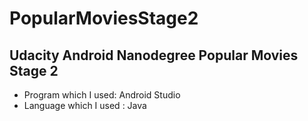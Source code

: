 # PopularMoviesStage2

## Udacity Android Nanodegree Popular Movies Stage 2
* Program which I used: Android Studio
* Language which I used : Java

